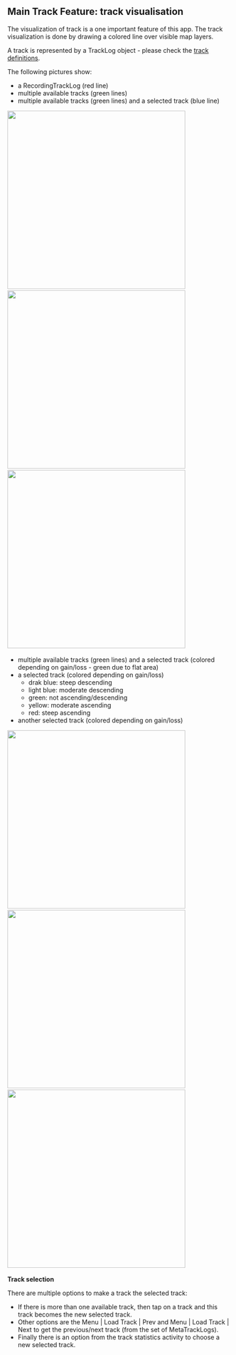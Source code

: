 ## Main Track Feature: track visualisation

The visualization of track is a one important feature of this app. 
The track visualization is done by drawing a colored line over visible map layers.


A track is represented by a TrackLog object - please check the [track definitions](../../track.md).

The following pictures show:
- a RecordingTrackLog (red line)
- multiple available tracks (green lines)
- multiple available tracks (green lines) and a selected track (blue line)

<img src="../TrackRecord/Track_Record_2.png" width="400" />&nbsp;
<img src="./AvailableTracks1.png" width="400" />&nbsp;
<img src="./AvailableTracks2.png" width="400" />&nbsp;

- multiple available tracks (green lines) and a selected track 
 (colored depending on gain/loss - green due to flat area)
- a selected track (colored depending on gain/loss)
  - drak blue: steep descending
  - light blue: moderate descending
  - green: not ascending/descending
  - yellow: moderate ascending
  - red: steep ascending
- another selected track (colored depending on gain/loss)

<img src="./AvailableTracks3.png" width="400" />&nbsp;
<img src="./SelectedTrack1.png" width="400" />&nbsp;
<img src="./SelectedTrack2.png" width="400" />&nbsp;


**Track selection**

There are multiple options to make a track the selected track:
- If there is more than one available track, then tap on a track and this track becomes the new selected track.
- Other options are the Menu | Load Track | Prev and Menu | Load Track | Next to get the previous/next track (from the set of MetaTrackLogs).
- Finally there is an option from the track statistics activity to choose a new selected track. 



